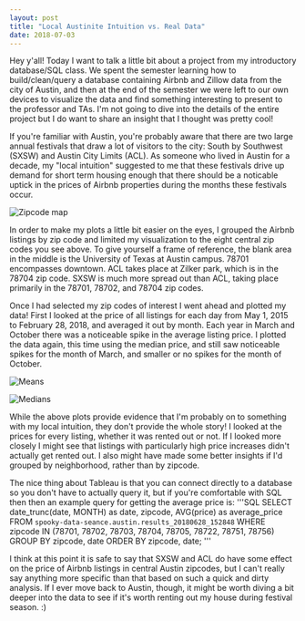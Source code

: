 ```yaml
---
layout: post
title: "Local Austinite Intuition vs. Real Data"
date: 2018-07-03
---
```


Hey y'all! Today I want to talk a little bit about a project from my introductory database/SQL class. We spent the semester learning how to build/clean/query a database containing Airbnb and Zillow data from the city of Austin, and then at the end of the semester we were left to our own devices to visualize the data and find something interesting to present to the professor and TAs. I'm not going to dive into the details of the entire project but I do want to share an insight that I thought was pretty cool!

If you're familiar with Austin, you're probably aware that there are two large annual festivals that draw a lot of visitors to the city: South by Southwest (SXSW) and Austin City Limits (ACL). As someone who lived in Austin for a decade, my "local intuition" suggested to me that these festivals drive up demand for short term housing enough that there should be a noticable uptick in the prices of Airbnb properties during the months these festivals occur. 

![Zipcode map]({{site.url}}{{site.baseurl}}/assets/airbnb/airbnb_zips.png)

In order to make my plots a little bit easier on the eyes, I grouped the Airbnb listings by zip code and limited my visualization to the eight central zip codes you see above. To give yourself a frame of reference, the blank area in the middle is the University of Texas at Austin campus. 78701 encompasses downtown. ACL takes place at Zilker park, which is in the 78704 zip code. SXSW is much more spread out than ACL, taking place primarily in the 78701, 78702, and 78704 zip codes.

Once I had selected my zip codes of interest I went ahead and plotted my data! First I looked at the price of all listings for each day from May 1, 2015 to February 28, 2018, and averaged it out by month. Each year in March and October there was a noticeable spike in the average listing price. I plotted the data again, this time using the median price, and still saw noticeable spikes for the month of March, and smaller or no spikes for the month of October.

![Means]({{site.url}}{{site.baseurl}}/assets/airbnb/airbnb_means.png)

![Medians]({{site.url}}{{site.baseurl}}/assets/airbnb/airbnb_meds.png)

While the above plots provide evidence that I'm probably on to something with my local intuition, they don't provide the whole story! I looked at the prices for every listing, whether it was rented out or not. If I looked more closely I might see that listings with particularly high price increases didn't actually get rented out. I also might have made some better insights if I'd grouped by neighborhood, rather than by zipcode. 

The nice thing about Tableau is that you can connect directly to a database so you don't have to actually query it, but if you're comfortable with SQL then then an example query for getting the average price is:
'''SQL
SELECT date_trunc(date, MONTH) as date, zipcode, AVG(price) as average_price
FROM `spooky-data-seance.austin.results_20180628_152848` 
WHERE zipcode IN (78701, 78702, 78703, 78704, 78705, 78722, 78751, 78756)
GROUP BY zipcode, date
ORDER BY zipcode, date;
'''

I think at this point it is safe to say that SXSW and ACL do have some effect on the price of Airbnb listings in central Austin zipcodes, but I can't really say anything more specific than that based on such a quick and dirty analysis. If I ever move back to Austin, though, it might be worth diving a bit deeper into the data to see if it's worth renting out my house during festival season. :)











